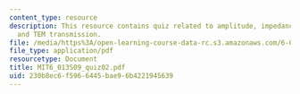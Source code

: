 ```yaml
---
content_type: resource
description: This resource contains quiz related to amplitude, impedance, wavelength,
  and TEM transmission.
file: /media/https%3A/open-learning-course-data-rc.s3.amazonaws.com/6-013-electromagnetics-and-applications-spring-2009/230b8ec6f5966445bae96b4221945639_MIT6_013S09_quiz02.pdf
file_type: application/pdf
resourcetype: Document
title: MIT6_013S09_quiz02.pdf
uid: 230b8ec6-f596-6445-bae9-6b4221945639
---
```

